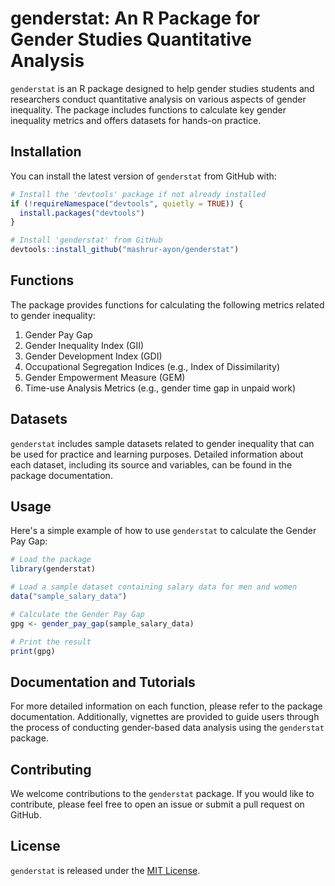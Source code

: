 # genderstat: An R Package for Gender Studies Quantitative Analysis

`genderstat` is an R package designed to help gender studies students and researchers conduct quantitative analysis on various aspects of gender inequality. The package includes functions to calculate key gender inequality metrics and offers datasets for hands-on practice.

## Installation

You can install the latest version of `genderstat` from GitHub with:

```R
# Install the 'devtools' package if not already installed
if (!requireNamespace("devtools", quietly = TRUE)) {
  install.packages("devtools")
}

# Install 'genderstat' from GitHub
devtools::install_github("mashrur-ayon/genderstat")
```

## Functions

The package provides functions for calculating the following metrics related to gender inequality:

1. Gender Pay Gap
2. Gender Inequality Index (GII)
3. Gender Development Index (GDI)
4. Occupational Segregation Indices (e.g., Index of Dissimilarity)
5. Gender Empowerment Measure (GEM)
6. Time-use Analysis Metrics (e.g., gender time gap in unpaid work)

## Datasets

`genderstat` includes sample datasets related to gender inequality that can be used for practice and learning purposes. Detailed information about each dataset, including its source and variables, can be found in the package documentation.

## Usage

Here's a simple example of how to use `genderstat` to calculate the Gender Pay Gap:

```R
# Load the package
library(genderstat)

# Load a sample dataset containing salary data for men and women
data("sample_salary_data")

# Calculate the Gender Pay Gap
gpg <- gender_pay_gap(sample_salary_data)

# Print the result
print(gpg)
```

## Documentation and Tutorials

For more detailed information on each function, please refer to the package documentation. Additionally, vignettes are provided to guide users through the process of conducting gender-based data analysis using the `genderstat` package.

## Contributing

We welcome contributions to the `genderstat` package. If you would like to contribute, please feel free to open an issue or submit a pull request on GitHub.

## License

`genderstat` is released under the [MIT License](LICENSE.md).
